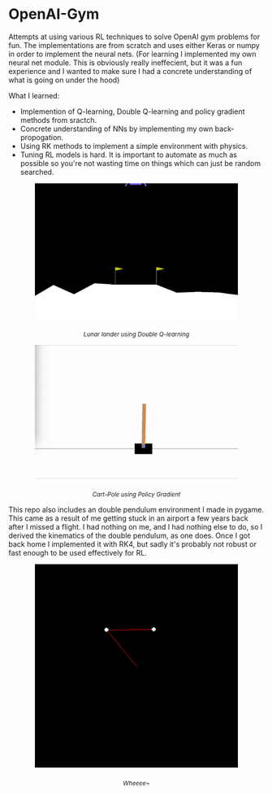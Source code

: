 # OpenAI-Gym

Attempts at using various RL techniques to solve OpenAI gym problems for fun. The implementations are from scratch and uses either Keras or numpy in order to implement the neural nets. (For learning I implemented my own neural net module. This is obviously really ineffecient, but it was a fun experience and I wanted to make sure I had a concrete understanding of what is going on under the hood)

What I learned:
 * Implemention of Q-learning, Double Q-learning and policy gradient methods from sractch.
 * Concrete understanding of NNs by implementing my own back-propogation.
 * Using RK methods to implement a simple environment with physics.
 * Tuning RL models is hard. It is important to automate as much as possible so you're not wasting time on things which can just be random searched.


<p align="center">
  <img width="400" src="lunar_lander_land.gif">
</p>

<p align="center"><i> <sub>Lunar lander using Double Q-learning</sub></i> </p>



<p align="center">
  <img width="400"  src="cartpole.gif">
</p>

<p align="center"><i> <sub>Cart-Pole using Policy Gradient</sub></i> </p>



This repo also includes an double pendulum environment I made in pygame. This came as a result of me getting stuck in an airport a few years back after I missed a flight. I had nothing on me, and I had nothing else to do, so I derived the kinematics of the double pendulum, as one does. Once I got back home I implemented it with RK4, but sadly it's probably not robust or fast enough to be used effectively for RL.


<p align="center">
  <img width="400" src="pendulum.gif">
</p>

<p align="center"><i> <sub>Wheeee~</sub></i> </p>
